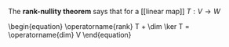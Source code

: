 The **rank-nullity theorem** says that for a [[linear map]] $T: V \to W$

\begin{equation}
\operatorname{rank} T + \dim \ker T = \operatorname{dim} V
\end{equation}